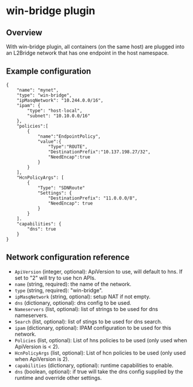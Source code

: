 # win-bridge plugin

## Overview

With win-bridge plugin, all containers (on the same host) are plugged into an L2Bridge network that has one endpoint in the host namespace.

## Example configuration
```
{
	"name": "mynet",
	"type": "win-bridge",
	"ipMasqNetwork": "10.244.0.0/16",
	"ipam": {
		"type": "host-local",
		"subnet": "10.10.0.0/16"
	},
    "policies":[
        {
            "name":"EndpointPolicy",
            "value":{
                "Type":"ROUTE",
                "DestinationPrefix":"10.137.198.27/32",
                "NeedEncap":true
            }
        } 
    ],
    "HcnPolicyArgs": [
        {
            "Type": "SDNRoute"
            "Settings": {
                "DestinationPrefix": "11.0.0.0/8",
                "NeedEncap": true
            }
        }
    ].          
    "capabilities": {
        "dns": true
    }
}
```

## Network configuration reference

* `ApiVersion` (integer, optional): ApiVersion to use, will default to hns. If set to "2" will try to use hcn APIs.
* `name` (string, required): the name of the network.
* `type` (string, required): "win-bridge".
* `ipMasqNetwork` (string, optional): setup NAT if not empty.
* `dns` (dictionary, optional): dns config to be used.
 * `Nameservers` (list, optional): list of strings to be used for dns nameservers.
 * `Search` (list, optional): list of stings to be used for dns search.
* `ipam` (dictionary, optional): IPAM configuration to be used for this network.
* `Policies` (list, optional): List of hns policies to be used (only used when ApiVersion is < 2).
* `HcnPolicyArgs` (list, optional): List of hcn policies to be used (only used when ApiVersion is 2).
* `capabilities` (dictionary, optional): runtime capabilities to enable.
 * `dns` (boolean, optional): if true will take the dns config supplied by the runtime and override other settings.